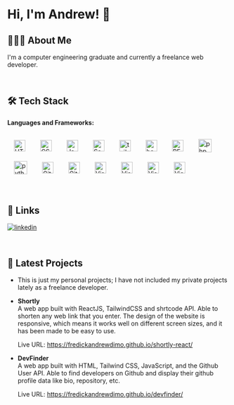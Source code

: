 # Hi, I'm Andrew! 👋

## 👨🏻‍💻 About Me
I'm a computer engineering graduate and currently a freelance web developer. 

<br/>


## 🛠 Tech Stack

#### Languages and Frameworks:

<img align="center" alt="HTML5" width="26px" src="https://cdn.jsdelivr.net/gh/devicons/devicon/icons/html5/html5-original.svg" style="padding:0 5px 0 5px; margin: 10px" /> <img align="center" alt="CSS3" width="26px" src="https://cdn.jsdelivr.net/gh/devicons/devicon/icons/css3/css3-original.svg" style="padding:0 5px;margin: 10px" />
<img align="center" alt="JavaScript" width="26px" src="https://cdn.jsdelivr.net/gh/devicons/devicon/icons/javascript/javascript-original.svg" style="padding:0 5px 0 5px; margin: 10px" />
<img align="center" alt="Sass" width="26px" src="https://cdn.jsdelivr.net/gh/devicons/devicon/icons/sass/sass-original.svg" style="padding:0 5px 0 5px; margin: 10px" />
<img align="center" alt="tailwind-css" width="26px" src="https://cdn.jsdelivr.net/gh/devicons/devicon/icons/tailwindcss/tailwindcss-plain.svg" style="padding:0 5px 0 5px; margin: 10px" />
<img align="center" alt="bootstrap" width="26px" src="https://cdn.jsdelivr.net/gh/devicons/devicon/icons/bootstrap/bootstrap-original.svg" style="padding:0 5px 0 5px; margin: 10px" />
<img align="center" alt="REACT" width="26px" src="https://cdn.jsdelivr.net/gh/devicons/devicon/icons/react/react-original.svg" style="padding:0 5px 0 5px; margin: 10px" />
<img align="center" alt="php" width="30px" src="https://cdn.jsdelivr.net/gh/devicons/devicon/icons/jquery/jquery-plain-wordmark.svg" style="padding:0 5px 0 5px; margin: 10px" />
<img align="center" alt="python" width="30px" src="https://cdn.jsdelivr.net/gh/devicons/devicon/icons/python/python-original.svg" style="padding:0 5px 0 5px; margin: 10px" />
<img align="center" alt="Git" width="26px" src="https://cdn.jsdelivr.net/gh/devicons/devicon/icons/git/git-original.svg" style="padding:0 5px 0 5px; margin: 10px" />
<img align="center" alt="GitHub" width="26px" src="https://user-images.githubusercontent.com/3369400/139447912-e0f43f33-6d9f-45f8-be46-2df5bbc91289.png" style="padding:0 5px 0 5px; margin: 10px" />
<img align="center" alt="Visual Studio Code" width="26px" src="https://cdn.jsdelivr.net/gh/devicons/devicon/icons/vscode/vscode-original.svg" style="padding:0 5px 0 5px; margin: 10px" />
<img align="center" alt="Visual Studio Code" width="26px" src="https://cdn.jsdelivr.net/gh/devicons/devicon/icons/nodejs/nodejs-original.svg" style="padding:0 5px 0 5px; margin: 10px" />
<img align="center" alt="Visual Studio Code" width="26px" src="https://cdn.jsdelivr.net/gh/devicons/devicon/icons/mysql/mysql-original.svg" style="padding:0 5px 0 5px; margin: 10px" />
<img align="center" alt="Visual Studio Code" width="26px" src="https://cdn.jsdelivr.net/gh/devicons/devicon/icons/mongodb/mongodb-original.svg" style="padding:0 5px 0 5px; margin: 10px" />

<br/>

## 🔗 Links

[![linkedin](https://img.shields.io/badge/linkedin-0A66C2?style=for-the-badge&logo=linkedin&logoColor=white)](https://www.linkedin.com/in/fadimo/)

<br/>

## 📂 Latest Projects
- This is just my personal projects; I have not included my private projects lately as a freelance developer.

- **Shortly** <br>
  A web app built with ReactJS, TailwindCSS and shrtcode API. Able to shorten any web link that you enter. The design of the website is responsive, which means it works well on different screen sizes, and it has been made to be easy to use.

  Live URL: https://fredickandrewdimo.github.io/shortly-react/

- **DevFinder** <br>
  A web app built with HTML, Tailwind CSS, JavaScript, and the Github User API. Able to find developers on Github and display their github profile data like bio, repository, etc.

  Live URL: https://fredickandrewdimo.github.io/devfinder/

